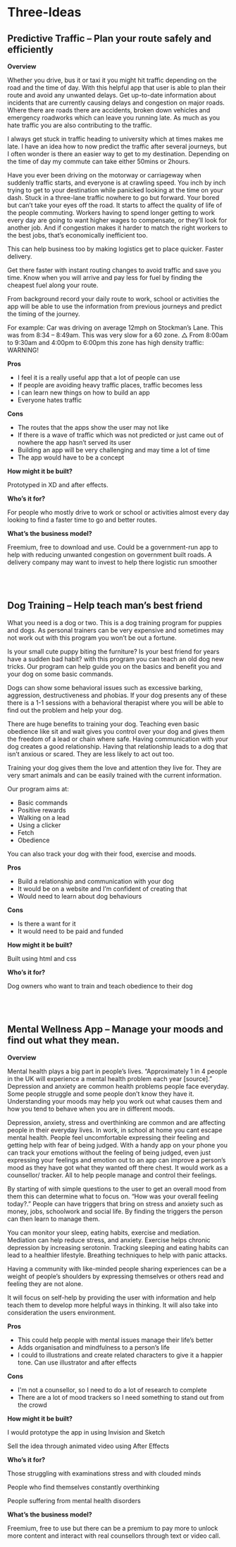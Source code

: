 # Three-Ideas

<h2>Predictive Traffic – Plan your route safely and efficiently </h2>

<b>Overview</b>

<p>Whether you drive, bus it or taxi it you might hit traffic depending on the road and the time of day. With this helpful app that user is able to plan their route and avoid any unwanted delays. Get up-to-date information about incidents that are currently causing delays and congestion on major roads. Where there are roads there are accidents, broken down vehicles and emergency roadworks which can leave you running late. As much as you hate traffic you are also contributing to the traffic. </p>

I always get stuck in traffic heading to university which at times makes me late. I have an idea how to now predict the traffic after several journeys, but I often wonder is there an easier way to get to my destination. Depending on the time of day my commute can take either 50mins or 2hours. 

Have you ever been driving on the motorway or carriageway when suddenly traffic starts, and everyone is at crawling speed. You inch by inch trying to get to your destination while panicked looking at the time on your dash. Stuck in a three-lane traffic nowhere to go but forward. Your bored but can’t take your eyes off the road. It starts to affect the quality of life of the people commuting. Workers having to spend longer getting to work every day are going to want higher wages to compensate, or they’ll look for another job. And if congestion makes it harder to match the right workers to the best jobs, that’s economically inefficient too.

This can help business too by making logistics get to place quicker. Faster delivery. 

Get there faster with instant routing changes to avoid traffic and save you time. Know when you will arrive and pay less for fuel by finding the cheapest fuel along your route. 

From background record your daily route to work, school or activities the app will be able to use the information from previous journeys and predict the timing of the journey.  


For example:
Car was driving on average 12mph on Stockman’s Lane. This was from 8:34 – 8:49am.
This was very slow for a 60 zone. 
△ From 8:00am to 9:30am and 4:00pm to 6:00pm this zone has high density traffic: WARNING!


<b>Pros</b>
<ul>
 <li>	I feel it is a really useful app that a lot of people can use</li>
 <li>	If people are avoiding heavy traffic places, traffic becomes less</li>
 <li>I can learn new things on how to build an app</li>
 <li>	Everyone hates traffic</li>
 </ul>

<b>Cons</b>
<ul>
 <li>The routes that the apps show the user may not like</li>
<li>If there is a wave of traffic which was not predicted or just came out of nowhere the app hasn’t served its user</li>
 <li>Building an app will be very challenging and may time a lot of time</li>
 <li>The app would have to be a concept</li>
 </ul>
 

<b>How might it be built?</b>
<p>Prototyped in XD and after effects.</p>
<b>Who’s it for?</b>
<p>For people who mostly drive to work or school or activities almost every day looking to find a faster time to go and better routes.</p>
<b>What’s the business model?</b>
<p>Freemium, free to download and use.
Could be a government-run app to help with reducing unwanted congestion on government built roads.
A delivery company may want to invest to help there logistic run smoother </p>


<br>
<br>

<h2>Dog Training – Help teach man’s best friend</h2>

What you need is a dog or two. This is a dog training program for puppies and dogs. As personal trainers can be very expensive and sometimes may not work out with this program you won’t be out a fortune. 
 
Is your small cute puppy biting the furniture? Is your best friend for years have a sudden bad habit? with this program you can teach an old dog new tricks. Our program can help guide you on the basics and benefit you and your dog on some basic commands.

Dogs can show some behavioral issues such as excessive barking, aggression, destructiveness and phobias. If your dog presents any of these there is a 1-1 sessions with a behavioral therapist where you will be able to find out the problem and help your dog.

There are huge benefits to training your dog. Teaching even basic obedience like sit and wait gives you control over your dog and gives them the freedom of a lead or chain where safe. Having communication with your dog creates a good relationship. Having that relationship leads to a dog that isn’t anxious or scared. They are less likely to act out too. 

Training your dog gives them the love and attention they live for. They are very smart animals and can be easily trained with the current information. 

Our program aims at:
<ul>
<li>Basic commands</li>
<li>	Positive rewards</li>
<li>Walking on a lead</li>
<li>	Using a clicker</li>
<li>	Fetch </li>
<li>	Obedience</li>
 </ul>
 
You can also track your dog with their food, exercise and moods.

<b>Pros</b>
<ul>
<li>	Build a relationship and communication with your dog</li>
<li>	It would be on a website and I’m confident of creating that</li>
<li>	Would need to learn about dog behaviours</li>
 </ul>
<b>Cons</b>
<ul>
 <li>	Is there a want for it </li>
<li>	It would need to be paid and funded </li>
 </ul>
<b>How might it be built?</b>
<p>	Built using html and css</p>
<b>Who’s it for?</b>
<p>Dog owners who want to train and teach obedience to their dog</p>


<br>
<br>


<h2>Mental Wellness App – Manage your moods and find out what they mean.</h2>

<b>Overview</b>
<p>Mental health plays a big part in people’s lives. “Approximately 1 in 4 people in the UK will experience a mental health problem each year [source].” Depression and anxiety are common health problems people face everyday. Some people struggle and some people don’t know they have it. Understanding your moods may help you work out what causes them and how you tend to behave when you are in different moods. </p>

Depression, anxiety, stress and overthinking are common and are affecting people in their everyday lives. In work, in school at home you cant escape mental health. People feel uncomfortable expressing their feeling and getting help with fear of being judged. With a handy app on your phone you can track your emotions without the feeling of being judged, even just expressing your feelings and emotion out to an app can improve a person’s mood as they have got what they wanted off there chest. It would work as a counsellor/ tracker. 
All to help people manage and control their feelings.

By starting of with simple questions to the user to get an overall mood from them this can determine what to focus on. “How was your overall feeling today?.”
People can have triggers that bring on stress and anxiety  such as money, jobs, schoolwork and social life. By finding the triggers the person can then learn to manage them. 

You can monitor your sleep, eating habits, exercise and mediation. 
Mediation can help reduce stress, and anxiety. Exercise helps chronic depression by increasing serotonin. Tracking sleeping and eating habits can lead to a healthier lifestyle. 
Breathing techniques to help with panic attacks. 

Having a community with like-minded people sharing experiences can be a weight of people’s shoulders by expressing themselves or others read and feeling they are not alone. 

It will focus on self-help by providing the user with information and help teach them to develop more helpful ways in thinking.  It will also take into consideration the users environment.


<b>Pros</b>
<ul>
<li>This could help people with mental issues manage their life’s better</li>
<li>	Adds organisation and mindfulness to a person’s life</li>
<li>	I could to illustrations and create related characters to give it a happier tone. Can use illustrator and after effects</li>
 </ul>
<b>Cons</b>
<ul>
<li>I'm not a counsellor, so I need to do a lot of research to complete</li>
<li>There are a lot of mood trackers so I need something to stand out from the crowd</li>
</ul>
<b>How might it be built?</b>
<p>I would prototype the app in using Invision and Sketch</p>
<p>Sell the idea through animated video using After Effects</p>
<b>Who’s it for?</b>

<p>	Those struggling with examinations stress and with clouded minds</p>
<p>	People who find themselves constantly overthinking</p>
<p>	People suffering from mental health disorders</p>
<b>What’s the business model?</b>
<p>Freemium, free to use but there can be a premium to pay more to unlock more content and interact with real counsellors through text or video call.</p>



